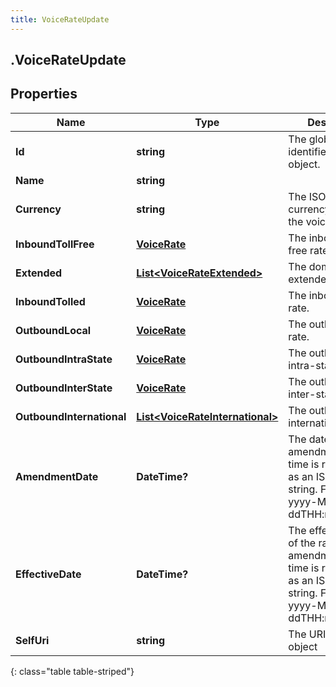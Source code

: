 ```yaml
---
title: VoiceRateUpdate
---
```

## .VoiceRateUpdate

## Properties

|Name | Type | Description | Notes|
|------------ | ------------- | ------------- | -------------|
| **Id** | **string** | The globally unique identifier for the object. | [optional] |
| **Name** | **string** |  | [optional] |
| **Currency** | **string** | The ISO 4217 currency code of the voice rate. | |
| **InboundTollFree** | [**VoiceRate**](VoiceRate.html) | The inbound toll free rate. | [optional] |
| **Extended** | [**List&lt;VoiceRateExtended&gt;**](VoiceRateExtended.html) | The domestic extended rates. | [optional] |
| **InboundTolled** | [**VoiceRate**](VoiceRate.html) | The inbound tolled rate. | [optional] |
| **OutboundLocal** | [**VoiceRate**](VoiceRate.html) | The outbound local rate. | [optional] |
| **OutboundIntraState** | [**VoiceRate**](VoiceRate.html) | The outbound intra-state rate. | [optional] |
| **OutboundInterState** | [**VoiceRate**](VoiceRate.html) | The outbound inter-state rate. | [optional] |
| **OutboundInternational** | [**List&lt;VoiceRateInternational&gt;**](VoiceRateInternational.html) | The outbound international rates. | [optional] |
| **AmendmentDate** | **DateTime?** | The date of the rate amendment. Date time is represented as an ISO-8601 string. For example: yyyy-MM-ddTHH:mm:ss.SSSZ | |
| **EffectiveDate** | **DateTime?** | The effective date of the rate amendment. Date time is represented as an ISO-8601 string. For example: yyyy-MM-ddTHH:mm:ss.SSSZ | |
| **SelfUri** | **string** | The URI for this object | [optional] |
{: class="table table-striped"}


